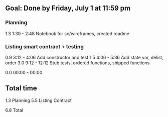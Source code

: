## Goal: Done by Friday, July 1 at 11:59 pm

### Planning
1.3	1:30 - 2:48	Notebook for sc/wireframes, created readme

### Listing smart contract + testing
0.9	3:12 - 4:06	Add constructor and test
1.5	4:06 - 5:36	Add state var, delist, order
3.0	9:12 - 12:12	Stub tests, ordered functions, shipped functions


0.0	00:00 - 00:00	

## Total time
1.3 Planning
5.5 Listing Contract

6.8 Total
